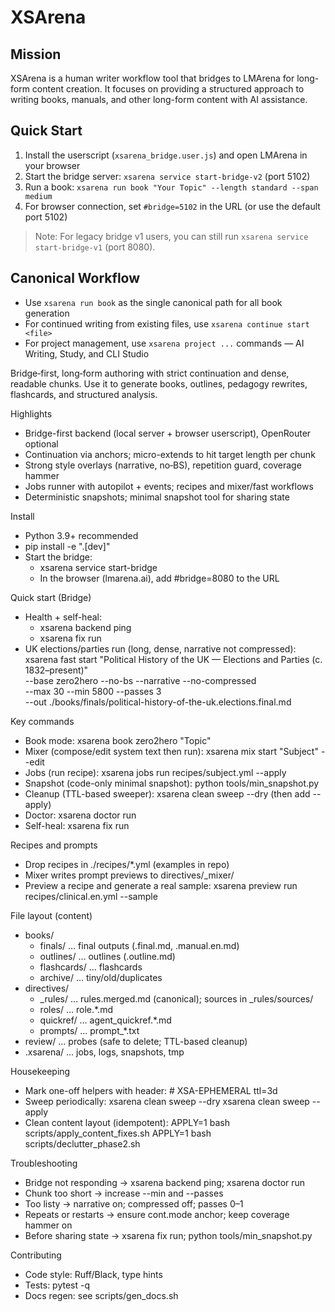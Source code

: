 # XSArena

## Mission
XSArena is a human writer workflow tool that bridges to LMArena for long-form content creation. It focuses on providing a structured approach to writing books, manuals, and other long-form content with AI assistance.

## Quick Start

1. Install the userscript (`xsarena_bridge.user.js`) and open LMArena in your browser
2. Start the bridge server: `xsarena service start-bridge-v2` (port 5102)
3. Run a book: `xsarena run book "Your Topic" --length standard --span medium`
4. For browser connection, set `#bridge=5102` in the URL (or use the default port 5102)

> Note: For legacy bridge v1 users, you can still run `xsarena service start-bridge-v1` (port 8080).

## Canonical Workflow
- Use `xsarena run book` as the single canonical path for all book generation
- For continued writing from existing files, use `xsarena continue start <file>`
- For project management, use `xsarena project ...` commands — AI Writing, Study, and CLI Studio

Bridge‑first, long‑form authoring with strict continuation and dense, readable chunks. Use it to generate books, outlines, pedagogy rewrites, flashcards, and structured analysis.

Highlights
- Bridge-first backend (local server + browser userscript), OpenRouter optional
- Continuation via anchors; micro-extends to hit target length per chunk
- Strong style overlays (narrative, no‑BS), repetition guard, coverage hammer
- Jobs runner with autopilot + events; recipes and mixer/fast workflows
- Deterministic snapshots; minimal snapshot tool for sharing state

Install
- Python 3.9+ recommended
- pip install -e ".[dev]"
- Start the bridge:
  - xsarena service start-bridge
  - In the browser (lmarena.ai), add #bridge=8080 to the URL

Quick start (Bridge)
- Health + self-heal:
  - xsarena backend ping
  - xsarena fix run
- UK elections/parties run (long, dense, narrative not compressed):
  xsarena fast start "Political History of the UK — Elections and Parties (c. 1832–present)" \
    --base zero2hero --no-bs --narrative --no-compressed \
    --max 30 --min 5800 --passes 3 \
    --out ./books/finals/political-history-of-the-uk.elections.final.md

Key commands
- Book mode: xsarena book zero2hero "Topic"
- Mixer (compose/edit system text then run): xsarena mix start "Subject" --edit
- Jobs (run recipe): xsarena jobs run recipes/subject.yml --apply
- Snapshot (code-only minimal snapshot): python tools/min_snapshot.py
- Cleanup (TTL-based sweeper): xsarena clean sweep --dry  (then add --apply)
- Doctor: xsarena doctor run
- Self-heal: xsarena fix run

Recipes and prompts
- Drop recipes in ./recipes/*.yml (examples in repo)
- Mixer writes prompt previews to directives/_mixer/
- Preview a recipe and generate a real sample:
  xsarena preview run recipes/clinical.en.yml --sample

File layout (content)
- books/
  - finals/       … final outputs (.final.md, .manual.en.md)
  - outlines/     … outlines (.outline.md)
  - flashcards/   … flashcards
  - archive/      … tiny/old/duplicates
- directives/
  - _rules/       … rules.merged.md (canonical); sources in _rules/sources/
  - roles/        … role.*.md
  - quickref/     … agent_quickref.*.md
  - prompts/      … prompt_*.txt
- review/         … probes (safe to delete; TTL-based cleanup)
- .xsarena/       … jobs, logs, snapshots, tmp

Housekeeping
- Mark one-off helpers with header: # XSA-EPHEMERAL ttl=3d
- Sweep periodically:
  xsarena clean sweep --dry
  xsarena clean sweep --apply
- Clean content layout (idempotent):
  APPLY=1 bash scripts/apply_content_fixes.sh
  APPLY=1 bash scripts/declutter_phase2.sh

Troubleshooting
- Bridge not responding → xsarena backend ping; xsarena doctor run
- Chunk too short → increase --min and --passes
- Too listy → narrative on; compressed off; passes 0–1
- Repeats or restarts → ensure cont.mode anchor; keep coverage hammer on
- Before sharing state → xsarena fix run; python tools/min_snapshot.py

Contributing
- Code style: Ruff/Black, type hints
- Tests: pytest -q
- Docs regen: see scripts/gen_docs.sh